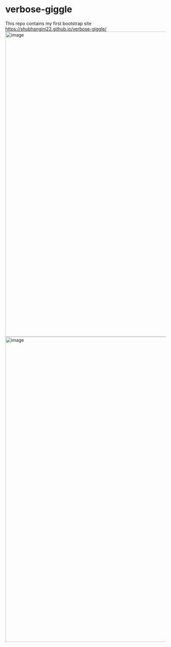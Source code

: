 # verbose-giggle
This repo contains my first bootstrap site<br>
https://shubhangini22.github.io/verbose-giggle/   <br>
<img width="960" alt="image" src="https://user-images.githubusercontent.com/88343647/178102617-95dbcc5b-5d8b-47c5-bcc6-ee9a160e3423.png"><br>
<img width="960" alt="image" src="https://user-images.githubusercontent.com/88343647/178102638-a12a1ff4-b394-4ad8-b277-88879a0b9ec5.png">



